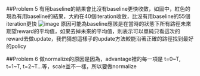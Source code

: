 ##Problem 5
有用baseline的結果會比沒有baseline更快收斂，如圖中，紅色的現為有用baseline的結果，大約在40個iteration收斂，比沒有用baseline的55個iteration更快
![image](https://github.com/ph81323/homework2-1/master/log.png)
原因可能為baseline應該是在當時的狀態下所有路徑未來期望reward的平均值，如果去掉未來的平均值，則表示可以單純只看這次的reward去做update，我們猜想這樣子的update方法較能沿著正確的路徑找到最好的policy

##Problem 6
做normalize的原因是因為，advantage裡的每一項是 t=0~T, t=1~T, t=2~T...等，scale並不一樣，所以要做normalize
